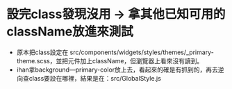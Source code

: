 # 設完class發現沒用 → 拿其他已知可用的className放進來測試

- 原本把class設定在 src/components/widgets/styles/themes/_primary-theme.scss，並把元件加上className，但瀏覽器上看來沒有讀到。
- ihan拿background—primary-color放上去，看起來的確是有抓到的，再去逆向查class要設在哪裡，結果是在：src/GlobalStyle.js

